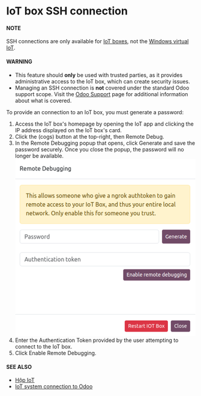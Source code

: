 # IoT box SSH connection

#### NOTE
SSH connections are only available for [IoT boxes](applications/general/iot/iot_box.md), not the [Windows
virtual IoT](applications/general/iot/windows_iot.md).

#### WARNING
- This feature should **only** be used with trusted parties, as it provides administrative
  access to the IoT box, which can create security issues.
- Managing an SSH connection is **not** covered under the standard Odoo support scope. Visit
  the [Odoo Support](https://www.odoo.com/help) page for additional information about what is
  covered.

To provide an  connection to an IoT box, you must generate a
password:

1. Access the IoT box's homepage by opening the IoT app and clicking the IP address displayed
   on the IoT box's card.
2. Click the <i class="fa fa-cogs"></i> (cogs) button at the top-right, then Remote
   Debug.
3. In the Remote Debugging popup that opens, click Generate and save the
   password securely. Once you close the popup, the password will no longer be available.
   ![The Remote Debugging password generation window.](../../../../.gitbook/assets/ssh-generate-password.png)
4. Enter the Authentication Token provided by the user attempting to connect to the IoT
   box.
5. Click Enable Remote Debugging.

#### SEE ALSO
- [Hộp IoT](applications/general/iot/iot_box.md)
- [IoT system connection to Odoo](applications/general/iot/connect.md)
